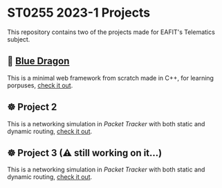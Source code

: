 # ST0255 2023-1 Projects

This repository contains two of the projects made for EAFIT's Telematics subject. 

## 🐉 [Blue Dragon](https://github.com/Youngermaster/ST0255-2023-1-Projects/tree/main/Blue-Dragon)

This is a minimal web framework from scratch made in C++,
for learning porpuses, [check it out](https://github.com/Youngermaster/ST0255-2023-1-Projects/tree/main/Blue-Dragon).

## ☸ Project 2

This is a networking simulation in *Packet Tracker* with both static and dynamic routing, [check it out](https://github.com/Youngermaster/ST0255-2023-1-Projects/tree/main/Project-2).

## ☸ Project 3 (⚠ still working on it...)

This is a networking simulation in *Packet Tracker* with both static and dynamic routing, [check it out](https://github.com/Youngermaster/ST0255-2023-1-Projects/tree/main/Project-3).